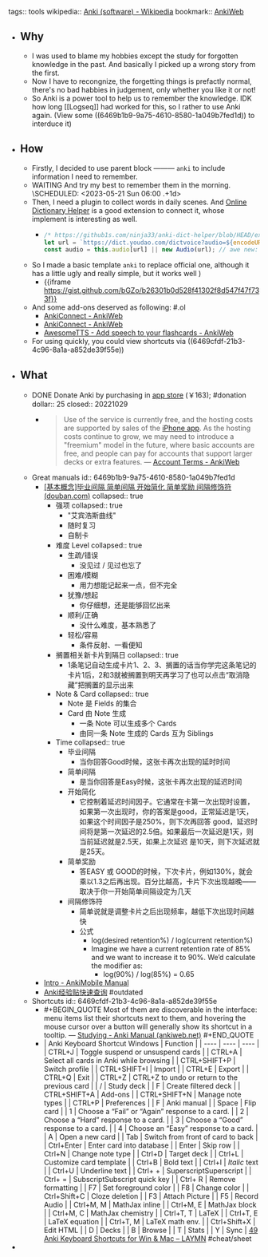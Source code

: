 tags:: tools
wikipedia:: [Anki (software) - Wikipedia](https://en.wikipedia.org/wiki/Anki_(software))
bookmark:: [AnkiWeb](https://ankiweb.net)
- ## Why
  - I was used to blame my hobbies except the study for forgotten knowledge in the past. And basically I picked up a wrong story from the first.
  - Now I have to recongnize, the forgetting things is prefactly normal, there's no bad habbies in judgement, only whether you like it or not!
  - So Anki is a power tool to help us to remember the knowledge. IDK how long [[Logseq]] had worked for this, so I rather to use Anki again. (View some ((6469b1b9-9a75-4610-8580-1a049b7fed1d)) to interduce it)
- ## How
  - Firstly, I decided to use parent block ——— `anki` to include information I need to remember.
  - WAITING And try my best to remember them in the morning.
    \SCHEDULED: <2023-05-21 Sun 06:00 .+1d>
  - Then, I need a plugin to collect words in daily scenes. And [Online Dictionary Helper](https://chrome.google.com/webstore/detail/online-dictionary-helper/lppjdajkacanlmpbbcdkccjkdbpllajb) is a good extension to connect it, whose implement is interesting as well.
    - ```js
      /* https://github1s.com/ninja33/anki-dict-helper/blob/HEAD/ext/fg/js/client.js#L174-L181 */
      let url = `https://dict.youdao.com/dictvoice?audio=${encodeURIComponent(definition.expression)}`; //api of youdao audio
      const audio = this.audio[url] || new Audio(url); // awe new:
      ```
  - So I made a basic template `anki` to replace official one, although it has a little ugly and really simple, but it works well )
    - {{iframe https://gist.github.com/bGZo/b26301b0d528f41302f8d547f47f733f}}
  - And some add-ons deserved as following: #.ol
    - [AnkiConnect - AnkiWeb](https://ankiweb.net/shared/info/2055492159)
    - [AnkiConnect - AnkiWeb](https://ankiweb.net/shared/info/2055492159)
    - [AwesomeTTS - Add speech to your flashcards - AnkiWeb](https://ankiweb.net/shared/info/1436550454)
  - For using quickly, you could view shortcuts via ((6469cfdf-21b3-4c96-8a1a-a852de39f55e))
- ## What
  - DONE Donate Anki by purchasing in [app store](https://apps.apple.com/us/app/ankimobile-flashcards/id373493387) (￥163); #donation
    dollar:: 25
    closed:: 20221029
    - > Use of the service is currently free, and the hosting costs are supported by sales of the [iPhone app](http://ankisrs.net/docs/AnkiMobile.html). As the hosting costs continue to grow, we may need to introduce a "freemium" model in the future, where basic accounts are free, and people can pay for accounts that support larger decks or extra features.
      — [Account Terms - AnkiWeb](https://ankiweb.net/account/terms)
  - Great manuals
    id:: 6469b1b9-9a75-4610-8580-1a049b7fed1d
    - [[基本概念]毕业间隔 简单间隔 开始简化 简单奖励 间隔修饰符 (douban.com)](https://www.douban.com/group/topic/79949605)
      collapsed:: true
      - 强项
        collapsed:: true
        - "艾宾浩斯曲线"
        - 随时复习
        - 自制卡
      - 难度 Level
        collapsed:: true
        - 生疏/错误
          - 没见过 / 见过也忘了
        - 困难/模糊
          - 用力想能记起来一点，但不完全
        - 犹豫/想起
          - 你仔细想，还是能够回忆出来
        - 顺利/正确
          - 没什么难度，基本熟悉了
        - 轻松/容易
          - 条件反射、一看便知
      - 搁置相关新卡片到隔日
        collapsed:: true
        - 1条笔记自动生成卡片1、2、3、搁置的话当你学完这条笔记的卡片1后，2和3就被搁置到明天再学习了也可以点击“取消隐藏”把搁置的显示出来
      - Note & Card
        collapsed:: true
        - Note 是 Fields 的集合
        - Card 由 Note 生成
          - 一条 Note 可以生成多个 Cards
          - 由同一条 Note 生成的 Cards 互为 Siblings
      - Time
        collapsed:: true
        - 毕业间隔
          - 当你回答Good时候，这张卡再次出现的延时时间
        - 简单间隔
          - 是当你回答是Easy时候，这张卡再次出现的延迟时间
        - 开始简化
          - 它控制着延迟时间因子。它通常在卡第一次出现时设置，如果第一次出现时，你的答案是good，正常延迟是1天，如果这个时间因子是250%，则下次再回答 good，延迟时间将是第一次延迟的2.5倍。如果最后一次延迟是1天，则当前延迟就是2.5天，如果上次延迟 是10天，则下次延迟就是25天。
        - 简单奖励
          - 答EASY 或 GOOD的时候，下次卡片，例如130%，就会乘以1.3之后再出现。百分比越高，卡片下次出现越晚——取决于你一开始简单间隔设定为几天
        - 间隔修饰符
          - 简单说就是调整卡片之后出现频率，越低下次出现时间越快
          - 公式
            - log(desired retention%) / log(current retention%)
            - Imagine we have a current retention rate of 85% and we want to increase it to 90%. We’d calculate the modifier as:
              - log(90%) / log(85%) = 0.65
    - [Intro - AnkiMobile Manual](https://docs.ankimobile.net/)
    - [Anki经验贴快速查询](https://www.douban.com/group/topic/80413417/) #outdated
  - Shortcuts
    id:: 6469cfdf-21b3-4c96-8a1a-a852de39f55e
    - #+BEGIN_QUOTE
      Most of them are discoverable in the interface: menu items list their shortcuts next to them, and hovering the mouse cursor over a button will generally show its shortcut in a tooltip.
      — [Studying - Anki Manual (ankiweb.net)](https://docs.ankiweb.net/studying.html?highlight=shortc#keyboard-shortcuts)
      #+END_QUOTE
    - | Anki Keyboard Shortcut Windows | Function |
      | ---- | ---- | ---- |
      | CTRL+J | Toggle suspend or unsuspend cards |
      | CTRL+A | Select all cards in Anki while browsing |
      | CTRL+SHIFT+P | Switch profile |
      | CTRL+SHIFT+I | Import |
      | CTRL+E | Export |
      | CTRL+Q | Exit |
      | CTRL+Z | CTRL+Z to undo or return to the previous card |
      | / | Study deck |
      | F | Create filtered deck |
      | CTRL+SHIFT+A | Add-ons |
      | CTRL+SHIFT+N | Manage note types |
      | CTRL+P | Preferences |
      | F | Anki manual |
      | Space | Flip card |
      | 1 | Choose a “Fail” or “Again” response to a card. |
      | 2 | Choose a “Hard” response to a card. |
      | 3 | Choose a “Good” response to a card. |
      | 4 | Choose an “Easy” response to a card. |
      | A | Open a new card |
      | Tab | Switch from front of card to back |
      | Ctrl+Enter | Enter card into database |
      | Enter | Skip row |
      | Ctrl+N | Change note type |
      | Ctrl+D | Target deck |
      | Ctrl+L | Customize card template |
      | Ctrl+B | Bold text |
      | Ctrl+I | *Italic* text |
      | Ctrl+U | Underline text |
      | Ctrl+ + | SuperscriptSuperscript |
      | Ctrl+ = | SubscriptSubscript quick key |
      | Ctrl+ R | Remove formatting |
      | F7 | Set foreground color |
      | F8 | Change color |
      | Ctrl+Shift+C | Cloze deletion |
      | F3 | Attach Picture |
      | F5 | Record Audio |
      | Ctrl+M, M | MathJax inline |
      | Ctrl+M, E | MathJax block |
      | Ctrl+M, C | MathJax chemistry |
      | Ctrl+T, T | LaTeX |
      | Ctrl+T, E | LaTeX equation |
      | Ctrl+T, M | LaTeX math env. |
      | Ctrl+Shift+X | Edit HTML |
      | D | Decks |
      | B | Browse |
      | T | Stats |
      | Y | Sync |
      [49 Anki Keyboard Shortcuts for Win & Mac – LAYMN](https://laymn.com/anki-keyboard-shortcuts/) #cheat/sheet
-